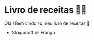 # Livro de receitas :woman_cook:

Olá ! Bem vindo ao meu livro de receitas :wave:

- Strogonoff de Frango
